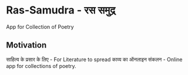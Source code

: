 # Ras-Samudra - रस समुद्र 
App for Collection of Poetry

## Motivation 
साहित्य के प्रसार के लिए - For Literature to spread
काव्य का ऑनलाइन संकलन - Online app for collections of poetry.
